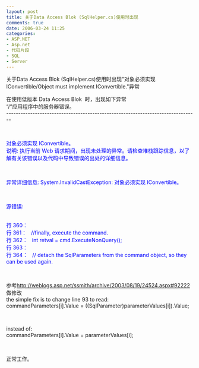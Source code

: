 ```yaml
---
layout: post
title: 关于Data Access Blok (SqlHelper.cs)使用时出现
comments: true
date: 2006-03-24 11:25
categories:
- ASP.NET
- Asp.net
- 代码片段
- SQL
- Server
---
```


<p>关于Data Access Blok (SqlHelper.cs)使用时出现"对象必须实现 IConvertible/Object must implement IConvertible."异常</p>
<p>在使用低版本 Data Access Blok  时，出现如下异常<br />“/”应用程序中的服务器错误。<br />--------------------------------------------------------------------------------</p>
<p> </p>
<p><span style="color: #0000ff;">对象必须实现 IConvertible。<br />说明: 执行当前 Web 请求期间，出现未处理的异常。请检查堆栈跟踪信息，以了解有关该错误以及代码中导致错误的出处的详细信息。 </span></p>
<p> </p>
<p><span style="color: #0000ff;">异常详细信息: System.InvalidCastException: 对象必须实现 IConvertible。</span></p>
<p> </p>
<p><span style="color: #0000ff;">源错误: </span></p>
<p> <br /><span style="color: #0000ff;">行 360：   <br />行 361：   //finally, execute the command.<br />行 362：   int retval = cmd.ExecuteNonQuery();<br />行 363：   <br />行 364：   // detach the SqlParameters from the command object, so they can be used again.</span></p>
<p> </p>
<p>参考<a href="http://weblogs.asp.net/ssmith/archive/2003/08/19/24524.aspx#92222" target="_blank">http://weblogs.asp.net/ssmith/archive/2003/08/19/24524.aspx#92222</a><br />做修改<br />the simple fix is to change line 93 to read:<br />commandParameters[i].Value = ((SqlParameter)parameterValues[i]).Value;</p>
<p> </p>
<p>instead of:<br />commandParameters[i].Value = parameterValues[i];</p>
<p> </p>
<p>正常工作。</p>				
